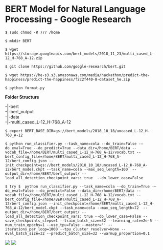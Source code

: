 # BERT Model for Natural Language Processing - Google Research

```
$ sudo chmod -R 777 /home

$ mkdir BERT  

$ wget https://storage.googleapis.com/bert_models/2018_11_23/multi_cased_L-12_H-768_A-12.zip

$ git clone https://github.com/google-research/bert.git  

$ wget https://he-s3.s3.amazonaws.com/media/hackathon/predict-the-happiness/predict-the-happiness/f2c2f440-8-dataset_he.zip

$ python format.py
```  

<b>Folder Structure</b>  

-|-bert  
-|-bert_output  
-|-data  
-|-multi_cased_L-12_H-768_A-12  


```
$ export BERT_BASE_DIR=gs://bert_models/2018_10_18/uncased_L-12_H-768_A-12

$ python run_classifier.py --task_name=cola --do_train=False -–do_eval=True --do_predict=True --data_dir=/home/BERT/data --vocab_file=/home/BERT/multi_cased_L-12_H-768_A-12/vocab.txt --bert_config_file=/home/BERT/multi_cased_L-12_H-768_A-12/bert_config.json --init_checkpoint=gs://bert_models/2018_10_18/uncased_L-12_H-768_A-12/bert_model.ckpt --task_name=cola --max_seq_length=100  --output_dir=/home/BERT/bert_output/ --load_all_detection_checkpoint_vars: true  --do_lower_case=False

$ try $  python run_classifier.py --task_name=cola --do_train=True -–do_eval=False --do_predict=False --data_dir=/home/BERT/data --vocab_file=/home/BERT/multi_cased_L-12_H-768_A-12/vocab.txt --bert_config_file=/home/BERT/multi_cased_L-12_H-768_A-12/bert_config.json --init_checkpoint=/home/BERT/multi_cased_L-12_H-768_A-12/bert_model.ckpt --task_name=cola --max_seq_length=72  --output_dir=/home/BERT/bert_output/ --load_all_detection_checkpoint_vars: true --do_lower_case=False --save_checkpoints_steps=1 --train_batch_size=32 --learning_rate=2e-5 --num_train_epochs=1 --use_tpu=False --master='' --iterations_per_loop=1000 --tpu_cluster_resolver=None --eval_batch_size=32 --predict_batch_size=32 --warmup_proportion=0.1

```

<img src=https://github.com/RubensZimbres/Repo-2019/blob/master/BERT/Pics/bert0.png>  

<img src=https://github.com/RubensZimbres/Repo-2019/blob/master/BERT/Pics/bert1.png>  
